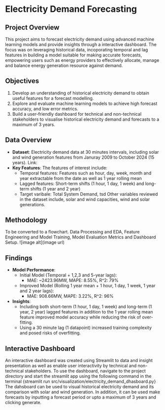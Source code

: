 Electricity Demand Forecasting
==============================

Project Overview
-------------------
This project aims to forecast electricity demand using advanced machine learning models and provide insights through a interactive dashboard. 
The focus was on leveraging historical data, incoporating temporal and lag features in building a model suitable for making accurate forecasts, empowering users such as energy providers to effectively allocate, manage and balance energy generation resource against demand.  

Objectives
------------
1. Develop an understanding of historical electricity demand to obtain useful features for a forecast modelling.
2. Explore and evaluate machine learning models to achieve high forecast accuracy, and low error metrics.
3. Build a user-friendly dashboard for technical and non-technical stakeholders to visualise historical electricity demand and forecasts to a maximum of 3 years.

Data Overview
-------------
- **Dataset**: Electricity demand data at 30 minutes intervals, including solar and wind generation features from Januray 2009 to October 2024 (15 years). Link:
- **Key Features**: The features of interest include:
    - Temporal features: Features such as hour, day, week, month and year extractable from the date as well as 1 year rolling mean
    - Lagged features: Short-term shifts (1 hour, 1 day, 1 week) and long-term shifts (1 year and 2 year)
    - Target varibale: Total System Demand, tsd 
Other variables reviewed in the dataset include, solar and wind capacities, wind and solar generations. 

Methodology
------------
To be converted to a flowchart. Data Processing and EDA, Feature Engineering and Model Training, Model Evaluation Metrics and Dashboard Setup.
![image alt](image url)

Findings
-------------
- **Model Performance**:
    - Initial Model (Temporal + 1,2,3 and 5-year lags):
      - MAE: ~2423.96MW, MAPE: 8.55%, R^2: 79%
    - Improved Model (Rolling 1 year mean + 1 hour, 1 day, 1 week, 1 year and 2 year lags):
      - MAE: 908.66MW, MAPE: 3.22%, R^2: 96%
- **Insights**:
    - Including both short-term (1 hour, 1 day, 1 week) and long-term (1 year, 2 year) lagged features in addition to the 1 year rolling mean feature improved model accuracy while reducing the risk of over-fitting.
    - Using a 30 minute lag (1 datapoint) increased training complexity and posed risks of overfitting.   

Interactive Dashboard
----------------------
An interactive dashboard was created using Streamlit to data and insight presentation as well as enable user interactivity by technical and non-technical stakeholders. 
To use the dashboard, navigate to the project directory and start the streamlit app using the following command in the terminal {streamlit run src/visualization/electricity_demand_dhasboard.py}
The dahsboard can be used to visual historical electricity demand and its comparison with solar and wind generation. In addition, it can be used make forecasts by inputting a forecast period or upto a maximum of 3 years and clicking generate.
